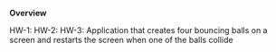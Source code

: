 **Overview**

HW-1: 
HW-2: 
HW-3: Application that creates four bouncing balls on a screen and restarts the screen when one of the balls collide
